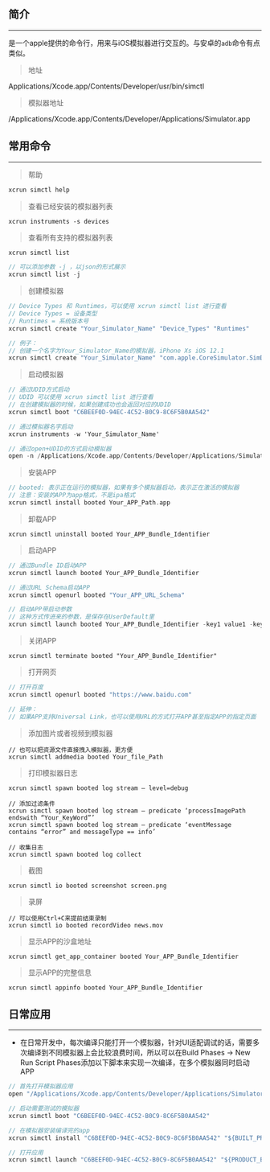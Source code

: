 ## 简介

---

是一个apple提供的命令行，用来与iOS模拟器进行交互的。与安卓的`adb`命令有点类似。

> 地址

Applications/Xcode.app/Contents/Developer/usr/bin/simctl

> 模拟器地址

/Applications/Xcode.app/Contents/Developer/Applications/Simulator.app

## 常用命令

---

> 帮助

```objectivec
xcrun simctl help
```

> 查看已经安装的模拟器列表

```
xcrun instruments -s devices
```

> 查看所有支持的模拟器列表

```objectivec
xcrun simctl list

// 可以添加参数 -j ，以json的形式展示
xcrun simctl list -j
```

> 创建模拟器

```objectivec
// Device Types 和 Runtimes，可以使用 xcrun simctl list 进行查看
// Device Types = 设备类型
// Runtimes = 系统版本号
xcrun simctl create "Your_Simulator_Name" "Device_Types" "Runtimes"

// 例子：
// 创建一个名字为Your_Simulator_Name的模拟器，iPhone Xs iOS 12.1
xcrun simctl create "Your_Simulator_Name" "com.apple.CoreSimulator.SimDeviceType.iPhone-XS" "com.apple.CoreSimulator.SimRuntime.iOS-12-1"
```

> 启动模拟器

```objectivec
// 通过UDID方式启动
// UDID 可以使用 xcrun simctl list 进行查看
// 在创建模拟器的时候，如果创建成功也会返回对应的UDID
xcrun simctl boot "C6BEEF0D-94EC-4C52-B0C9-8C6F5B0AA542"

// 通过模拟器名字启动
xcrun instruments -w 'Your_Simulator_Name'

// 通过open+UDID的方式启动模拟器
open -n /Applications/Xcode.app/Contents/Developer/Applications/Simulator.app --args -currentDeviceUDID C6BEEF0D-94EC-4C52-B0C9-8C6F5B0AA542
```

> 安装APP

```objectivec
// booted: 表示正在运行的模拟器，如果有多个模拟器启动，表示正在激活的模拟器
// 注意：安装的APP为app格式，不是ipa格式
xcrun simctl install booted Your_APP_Path.app
```

> 卸载APP

```
xcrun simctl uninstall booted Your_APP_Bundle_Identifier
```

> 启动APP

```objectivec
// 通过Bundle ID启动APP
xcrun simctl launch booted Your_APP_Bundle_Identifier

// 通过URL Schema启动APP
xcrun simctl openurl booted "Your_APP_URL_Schema"

// 启动APP带启动参数
// 这种方式传进来的参数，是保存在UserDefault里
xcrun simctl launch booted Your_APP_Bundle_Identifier -key1 value1 -key2 value2 -key3 value3
```

> 关闭APP

```
xcrun simctl terminate booted "Your_APP_Bundle_Identifier"
```

> 打开网页

```objectivec
// 打开百度
xcrun simctl openurl booted "https://www.baidu.com"

// 延伸：
// 如果APP支持Universal Link，也可以使用URL的方式打开APP甚至指定APP的指定页面
```

> 添加图片或者视频到模拟器

```
// 也可以把资源文件直接拽入模拟器，更方便
xcrun simctl addmedia booted Your_file_Path
```

> 打印模拟器日志

```
xcrun simctl spawn booted log stream — level=debug

// 添加过滤条件
xcrun simctl spawn booted log stream — predicate ‘processImagePath endswith “Your_KeyWord”’
xcrun simctl spawn booted log stream — predicate ‘eventMessage contains “error” and messageType == info’

// 收集日志
xcrun simctl spawn booted log collect
```

> 截图

```
xcrun simctl io booted screenshot screen.png
```

> 录屏

```
// 可以使用Ctrl+C来提前结束录制
xcrun simctl io booted recordVideo news.mov
```

> 显示APP的沙盒地址

```
xcrun simctl get_app_container booted Your_APP_Bundle_Identifier
```

> 显示APP的完整信息

```
xcrun simctl appinfo booted Your_APP_Bundle_Identifier
```

## 日常应用

---

* 在日常开发中，每次编译只能打开一个模拟器，针对UI适配调试的话，需要多次编译到不同模拟器上会比较浪费时间，所以可以在Build Phases -&gt; New Run Script Phases添加以下脚本来实现一次编译，在多个模拟器同时启动APP

```objectivec
// 首先打开模拟器应用
open "/Applications/Xcode.app/Contents/Developer/Applications/Simulator.app/"

// 启动需要测试的模拟器
xcrun simctl boot "C6BEEF0D-94EC-4C52-B0C9-8C6F5B0AA542"

// 在模拟器安装编译完的app
xcrun simctl install "C6BEEF0D-94EC-4C52-B0C9-8C6F5B0AA542" "${BUILT_PRODUCTS_DIR}/${TARGET_NAME}.app"

// 打开应用
xcrun simctl launch "C6BEEF0D-94EC-4C52-B0C9-8C6F5B0AA542" "${PRODUCT_BUNDLE_IDENTIFIER}
```



